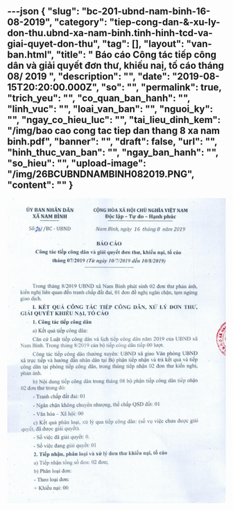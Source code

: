 ---json
{
    "slug": "bc-201-ubnd-nam-binh-16-08-2019",
    "category": "tiep-cong-dan-&-xu-ly-don-thu.ubnd-xa-nam-binh.tinh-hinh-tcd-va-giai-quyet-don-thu",
    "tag": [],
    "layout": "van-ban.html",
    "title": " Báo cáo Công tác tiếp công dân và giải quyết đơn thư, khiếu naị, tố cáo tháng 08/ 2019 ",
    "description": "",
    "date": "2019-08-15T20:20:00.000Z",
    "so": "",
    "permalink": true,
    "trich_yeu": "",
    "co_quan_ban_hanh": "",
    "linh_vuc": "",
    "loai_van_ban": "",
    "nguoi_ky": "",
    "ngay_co_hieu_luc": "",
    "tai_lieu_dinh_kem": "/img/bao cao cong tac tiep dan thang 8 xa nam binh.pdf",
    "banner": "",
    "draft": false,
    "url": "",
    "hinh_thuc_van_ban": "",
    "ngay_ban_hanh": "",
    "so_hieu": "",
    "upload-image": "/img/26BCUBNDNAMBINH082019.PNG",
    "__content__": ""
}
---
<p><img alt="" src="/img/26BCUBNDNAMBINH082019.PNG" /></p>

<p>&nbsp;</p>
